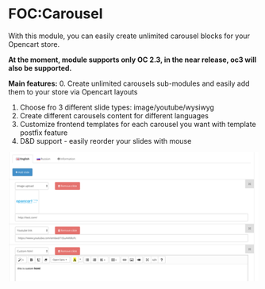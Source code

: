 # FOC:Carousel

With this module, you can easily create unlimited carousel blocks for your Opencart store.

**At the moment, module supports only OC 2.3, in the near release, oc3 will also be supported.**

**Main features:**
0. Create unlimited carousels sub-modules and easily add them to your store via Opencart layouts
1. Choose fro 3 different slide types: image/youtube/wysiwyg
2. Create different carousels content for different languages
3. Customize frontend templates for each carousel you want with template postfix feature
4. D&D support - easily reorder your slides with mouse

![FOC:Carousel settings](./preview.png)
